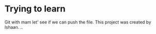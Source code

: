 # Trying to learn
Git with mam let' see if we can push the file.
This project was created by Ishaan. ..